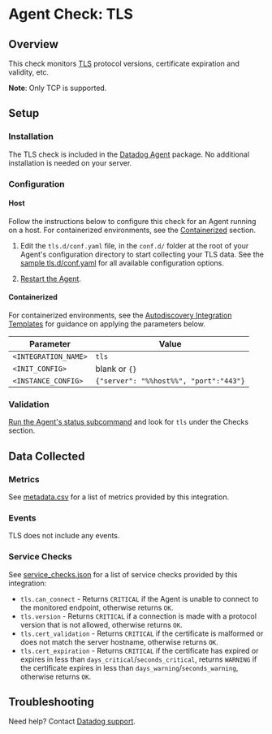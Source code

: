 # Agent Check: TLS

## Overview

This check monitors [TLS][1] protocol versions, certificate expiration and validity, etc.

**Note**: Only TCP is supported.

## Setup

### Installation

The TLS check is included in the [Datadog Agent][2] package.
No additional installation is needed on your server.

### Configuration

#### Host

Follow the instructions below to configure this check for an Agent running on a host. For containerized environments, see the [Containerized](#containerized) section.

1. Edit the `tls.d/conf.yaml` file, in the `conf.d/` folder at the root of your Agent's configuration directory to start collecting your TLS data. See the [sample tls.d/conf.yaml][3] for all available configuration options.

2. [Restart the Agent][4].

#### Containerized

For containerized environments, see the [Autodiscovery Integration Templates][9] for guidance on applying the parameters below.

| Parameter            | Value                                  |
| -------------------- | -------------------------------------- |
| `<INTEGRATION_NAME>` | `tls`                                  |
| `<INIT_CONFIG>`      | blank or `{}`                          |
| `<INSTANCE_CONFIG>`  | `{"server": "%%host%%", "port":"443"}` |

### Validation

[Run the Agent's status subcommand][5] and look for `tls` under the Checks section.

## Data Collected

### Metrics

See [metadata.csv][6] for a list of metrics provided by this integration.

### Events

TLS does not include any events.

### Service Checks

See [service_checks.json][7] for a list of service checks provided by this integration:

- `tls.can_connect` - Returns `CRITICAL` if the Agent is unable to connect to the monitored endpoint, otherwise returns `OK`.
- `tls.version` - Returns `CRITICAL` if a connection is made with a protocol version that is not allowed, otherwise returns `OK`.
- `tls.cert_validation` - Returns `CRITICAL` if the certificate is malformed or does not match the server hostname, otherwise returns `OK`.
- `tls.cert_expiration` - Returns `CRITICAL` if the certificate has expired or expires in less than `days_critical`/`seconds_critical`, returns `WARNING` if the certificate expires in less than `days_warning`/`seconds_warning`, otherwise returns `OK`.

## Troubleshooting

Need help? Contact [Datadog support][8].

[1]: https://en.wikipedia.org/wiki/Transport_Layer_Security
[2]: https://app.datadoghq.com/account/settings#agent
[3]: https://github.com/DataDog/integrations-core/blob/master/tls/datadog_checks/tls/data/conf.yaml.example
[4]: https://docs.datadoghq.com/agent/guide/agent-commands/#start-stop-and-restart-the-agent
[5]: https://docs.datadoghq.com/agent/guide/agent-commands/#agent-status-and-information
[6]: https://github.com/DataDog/integrations-core/blob/master/tls/metadata.csv
[7]: https://github.com/DataDog/integrations-core/blob/master/tls/assets/service_checks.json
[8]: https://docs.datadoghq.com/help
[9]: https://docs.datadoghq.com/agent/autodiscovery/integrations
